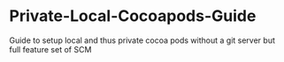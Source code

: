 Private-Local-Cocoapods-Guide
=============================

Guide to setup local and thus private cocoa pods without a git server but full feature set of SCM
